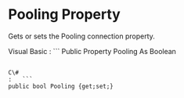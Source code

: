 <!-- loio3c13bb446c5f10148636b3a6ce37c8c3 -->

# Pooling Property

Gets or sets the Pooling connection property.



Visual Basic
:   ```
Public Property Pooling As Boolean
```

C\#
:   ```
public bool Pooling {get;set;}
```


